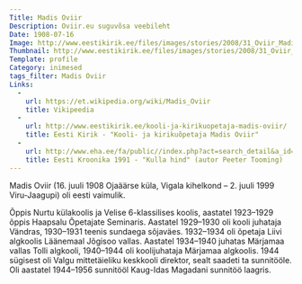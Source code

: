 ```yaml
---
Title: Madis Oviir
Description: Oviir.eu suguvõsa veebileht
Date: 1908-07-16
Image: http://www.eestikirik.ee/files/images/stories/2008/31_Oviir_Madis.jpg
Thumbnail: http://www.eestikirik.ee/files/images/stories/2008/31_Oviir_Madis.jpg
Template: profile
Category: inimesed
tags_filter: Madis Oviir
Links:
  -
    url: https://et.wikipedia.org/wiki/Madis_Oviir
    title: Vikipeedia
  -
    url: http://www.eestikirik.ee/kooli-ja-kirikuopetaja-madis-oviir/
    title: Eesti Kirik - "Kooli- ja kirikuõpetaja Madis Oviir"
  -
    url: http://www.eha.ee/fa/public//index.php?act=search_detail&a_id=9577&mod=3&pealk=kulla+hind&mark=&isik=peeter+tooming&lang=et&nocache=1354206045
    title: Eesti Kroonika 1991 - "Kulla hind" (autor Peeter Tooming)
---
```


Madis Oviir (16. juuli 1908 Ojaäärse küla, Vigala kihelkond – 2. juuli 1999 Viru-Jaagupi) oli eesti vaimulik.

Õppis Nurtu külakoolis ja Velise 6-klassilises koolis, aastatel 1923–1929 õppis Haapsalu Õpetajate Seminaris.
Aastatel 1929–1930 oli kooli juhataja Vändras, 1930–1931 teenis sundaega sõjaväes.
1932–1934 oli õpetaja Liivi algkoolis Läänemaal Jõgisoo vallas.
Aastatel 1934–1940 juhatas Märjamaa vallas Tolli algkooli, 1940–1944 oli koolijuhataja Märjamaa algkoolis.
1944 sügisest oli Valgu mittetäieliku keskkooli direktor, sealt saadeti ta sunnitööle.
Oli aastatel 1944–1956 sunnitööl Kaug-Idas Magadani sunnitöö laagris.

